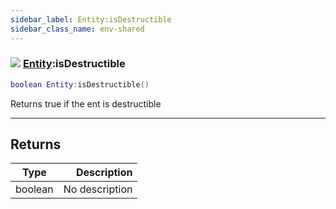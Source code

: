 ```yaml
---
sidebar_label: Entity:isDestructible
sidebar_class_name: env-shared
---
```


### ![](/img/wiki/shared.png) [Entity](../entity/README.md):isDestructible

```lua
boolean Entity:isDestructible()
```

Returns true if the ent is destructible<br/>

-----------------
## Returns

| Type   | Description |
| ------ | ----------: |
| boolean | No description |
